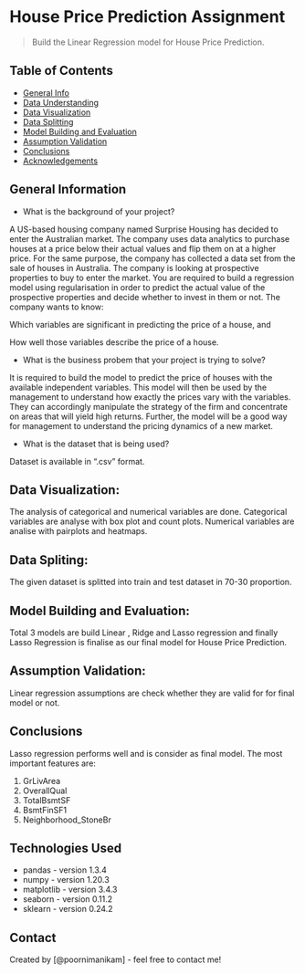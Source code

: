 # House Price Prediction Assignment
> Build the Linear Regression model for House Price Prediction.


## Table of Contents
* [General Info](#general-information)
* [Data Understanding](#technologies-used)
* [Data Visualization](#Data-Visualization)
* [Data Splitting](#Data-Splitting)
* [Model Building and Evaluation](#Model-Building-and-Evaluation)
* [Assumption Validation](#Assumption-Validation)
* [Conclusions](#conclusions)
* [Acknowledgements](#acknowledgements)

<!-- You can include any other section that is pertinent to your problem -->

## General Information
- What is the background of your project?

A US-based housing company named Surprise Housing has decided to enter the Australian market. The company uses data analytics to purchase houses at a price below their actual values and flip them on at a higher price. For the same purpose, the company has collected a data set from the sale of houses in Australia.
The company is looking at prospective properties to buy to enter the market. You are required to build a regression model using regularisation in order to predict the actual value of the prospective properties and decide whether to invest in them or not.
The company wants to know:

Which variables are significant in predicting the price of a house, and

How well those variables describe the price of a house.

- What is the business probem that your project is trying to solve?

It is required to build the model to predict the price of houses with the available independent variables. This model will then be used by the management to understand how exactly the prices vary with the variables. They can accordingly manipulate the strategy of the firm and concentrate on areas that will yield high returns. Further, the model will be a good way for management to understand the pricing dynamics of a new market.

- What is the dataset that is being used?

Dataset is available in “.csv” format.

## Data Visualization:
The analysis of categorical and numerical variables are done.
Categorical variables are analyse with box plot and count plots.
Numerical variables are analise with pairplots and heatmaps.

<!-- You don't have to answer all the questions - just the ones relevant to your project. -->

## Data Spliting:
The given dataset is splitted into train and test dataset in 70-30 proportion.


## Model Building and Evaluation:
Total 3 models are build Linear , Ridge and Lasso regression and finally Lasso Regression is finalise as our final model for House Price Prediction.

## Assumption Validation:
Linear regression assumptions are check whether they are valid for for final model or not.

## Conclusions

Lasso regression performs well and is consider as final model.
The most important features are:
1. GrLivArea	
2. OverallQual
3. TotalBsmtSF
4. BsmtFinSF1	
5. Neighborhood_StoneBr


## Technologies Used
- pandas - version 1.3.4
- numpy - version  1.20.3
- matplotlib - version 3.4.3
- seaborn - version  0.11.2
- sklearn - version 0.24.2

## Contact
Created by [@poornimanikam] - feel free to contact me!


<!-- Optional -->
<!-- ## License -->
<!-- This project is open source and available under the [... License](). -->

<!-- You don't have to include all sections - just the one's relevant to your project -->